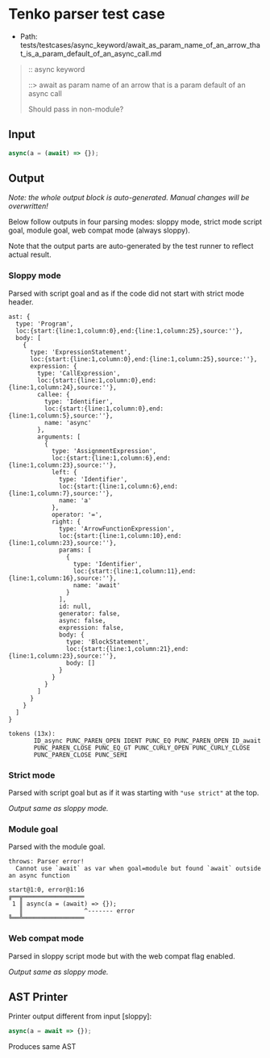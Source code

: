 # Tenko parser test case

- Path: tests/testcases/async_keyword/await_as_param_name_of_an_arrow_that_is_a_param_default_of_an_async_call.md

> :: async keyword
>
> ::> await as param name of an arrow that is a param default of an async call
>
> Should pass in non-module?

## Input

`````js
async(a = (await) => {});
`````

## Output

_Note: the whole output block is auto-generated. Manual changes will be overwritten!_

Below follow outputs in four parsing modes: sloppy mode, strict mode script goal, module goal, web compat mode (always sloppy).

Note that the output parts are auto-generated by the test runner to reflect actual result.

### Sloppy mode

Parsed with script goal and as if the code did not start with strict mode header.

`````
ast: {
  type: 'Program',
  loc:{start:{line:1,column:0},end:{line:1,column:25},source:''},
  body: [
    {
      type: 'ExpressionStatement',
      loc:{start:{line:1,column:0},end:{line:1,column:25},source:''},
      expression: {
        type: 'CallExpression',
        loc:{start:{line:1,column:0},end:{line:1,column:24},source:''},
        callee: {
          type: 'Identifier',
          loc:{start:{line:1,column:0},end:{line:1,column:5},source:''},
          name: 'async'
        },
        arguments: [
          {
            type: 'AssignmentExpression',
            loc:{start:{line:1,column:6},end:{line:1,column:23},source:''},
            left: {
              type: 'Identifier',
              loc:{start:{line:1,column:6},end:{line:1,column:7},source:''},
              name: 'a'
            },
            operator: '=',
            right: {
              type: 'ArrowFunctionExpression',
              loc:{start:{line:1,column:10},end:{line:1,column:23},source:''},
              params: [
                {
                  type: 'Identifier',
                  loc:{start:{line:1,column:11},end:{line:1,column:16},source:''},
                  name: 'await'
                }
              ],
              id: null,
              generator: false,
              async: false,
              expression: false,
              body: {
                type: 'BlockStatement',
                loc:{start:{line:1,column:21},end:{line:1,column:23},source:''},
                body: []
              }
            }
          }
        ]
      }
    }
  ]
}

tokens (13x):
       ID_async PUNC_PAREN_OPEN IDENT PUNC_EQ PUNC_PAREN_OPEN ID_await
       PUNC_PAREN_CLOSE PUNC_EQ_GT PUNC_CURLY_OPEN PUNC_CURLY_CLOSE
       PUNC_PAREN_CLOSE PUNC_SEMI
`````

### Strict mode

Parsed with script goal but as if it was starting with `"use strict"` at the top.

_Output same as sloppy mode._

### Module goal

Parsed with the module goal.

`````
throws: Parser error!
  Cannot use `await` as var when goal=module but found `await` outside an async function

start@1:0, error@1:16
╔══╦═════════════════
 1 ║ async(a = (await) => {});
   ║                 ^------- error
╚══╩═════════════════

`````


### Web compat mode

Parsed in sloppy script mode but with the web compat flag enabled.

_Output same as sloppy mode._

## AST Printer

Printer output different from input [sloppy]:

````js
async(a = await => {});
````

Produces same AST
